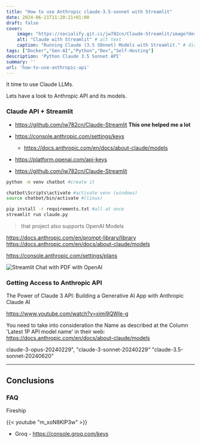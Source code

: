 ```yaml
---
title: "How to use Anthropic claude-3.5-sonnet with Streamlit"
date: 2024-06-21T11:20:21+01:00
draft: false
cover:
    image: "https://socialify.git.ci/jw782cn/Claude-Streamlit/image?description=1&font=Inter&language=1&name=1&stargazers=1&theme=Auto"
    alt: "Claude with Streamlit" # alt text
    caption: "Running Claude (3.5 SOnnet) Models with Streamlit." # display caption under cover
tags: ["Docker","Gen-AI","Python","Dev","Self-Hosting"]
description: 'Python Claude 3.5 Sonnet API'
summary: ''
url: 'how-to-use-anthropic-api'
---
```


It time to use Claude LLMs.

Lets have a look to Anthropic API and its models.

### Claude API + Streamlit 

* https://github.com/jw782cn/Claude-Streamlit **This one helped me a lot**

* https://console.anthropic.com/settings/keys
    * https://docs.anthropic.com/en/docs/about-claude/models
* https://platform.openai.com/api-keys
* https://github.com/jw782cn/Claude-Streamlit

```sh
python -m venv chatbot #create it

chatbot\Scripts\activate #activate venv (windows)
source chatbot/bin/activate #(linux)
```

```sh
pip install -r requirements.txt #all at once
streamlit run claude.py
```

> that project also supports OpenAI Models

https://docs.anthropic.com/en/prompt-library/library
https://docs.anthropic.com/en/docs/about-claude/models

https://console.anthropic.com/settings/plans

<!-- fopaturo -->

![Streamlit Chat with PDF with OpenAI](/img/GenAI/Anthropic/Claude_vs_OpenAI.jpeg)

### Getting Access to Anthropic API


The Power of Claude 3 API: Building a Generative AI App with Anthropic Claude AI

https://www.youtube.com/watch?v=ximj9QWle-g

You need to take into consideration the Name as described at the Column 'Latest 1P API model name'
in their web: https://docs.anthropic.com/en/docs/about-claude/models

claude-3-opus-20240229", "claude-3-sonnet-20240229" 
"claude-3.5-sonnet-20240620"

---

## Conclusions

### FAQ


Fireship

<!-- {{< youtube id="v=m_xoN8KlP3w" autoplay="false" >}} -->
{{< youtube "m_xoN8KlP3w" >}}


* Groq - https://console.groq.com/keys